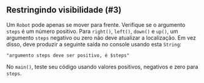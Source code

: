 ## Restringindo visibilidade (#3)

Um `Robot` pode apenas se mover para frente. Verifique se o argumento `steps` é um número positivo. Para `right()`, `left()`, `down()` e `up()`, um argumento `steps` negativo ou zero não deve atualizar a localização. Em vez disso, deve produzir a seguinte saída no console usando esta `String`:

```text
"argumento steps deve ser positivo, é $steps"
```

No `main()`, teste seu código usando valores positivos, negativos e zero para `steps`.